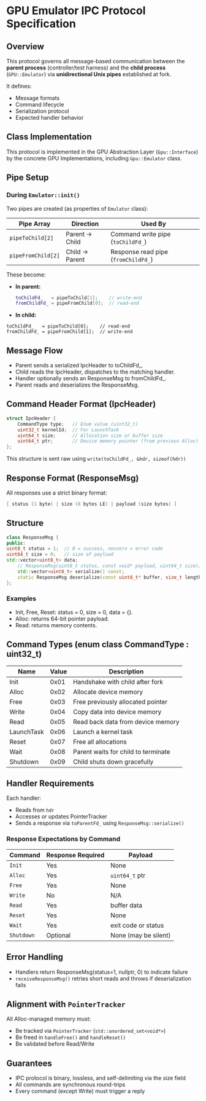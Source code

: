 GPU Emulator IPC Protocol Specification
=======================================

## Overview

This protocol governs all message-based communication between the **parent process** (controller/test harness) and
the **child process** (`GPU::Emulator`) via **unidirectional Unix pipes** established at fork.

It defines:
- Message formats
- Command lifecycle
- Serialization protocol
- Expected handler behavior

## Class Implementation
This protocol is implemented in the GPU Abstraction Layer (`Gpu::Interface`) by the concrete GPU Implementations,
including `Gpu::Emulator` class.

## Pipe Setup

### During `Emulator::init()`

Two pipes are created (as properties of `Emulator` class):

| Pipe Array         | Direction      | Used By                             |
|--------------------|----------------|-------------------------------------|
| `pipeToChild[2]`   | Parent → Child | Command write pipe (`toChildFd_`)   |
| `pipeFromChild[2]` | Child → Parent | Response read pipe (`fromChildFd_`) |

These become:

- **In parent:**
  ```cpp
  toChildFd_   = pipeToChild[1];    // write-end
  fromChildFd_ = pipeFromChild[0];  // read-end

- **In child:**

```
toChildFd_   = pipeToChild[0];    // read-end
fromChildFd_ = pipeFromChild[1];  // write-end
```

## Message Flow

- Parent sends a serialized IpcHeader to toChildFd_.
- Child reads the IpcHeader, dispatches to the matching handler.
- Handler optionally sends an ResponseMsg to fromChildFd_.
- Parent reads and deserializes the ResponseMsg.

## Command Header Format (IpcHeader)

```c++
struct IpcHeader {
    CommandType type;   // Enum value (uint32_t)
    uint32_t kernelId;  // For LaunchTask
    uint64_t size;      // Allocation size or buffer size
    uint64_t ptr;       // Device memory pointer (from previous Alloc)
};
```

This structure is sent raw using `write(toChildFd_, &hdr, sizeof(hdr))`

## Response Format (ResponseMsg)

All responses use a strict binary format:

```c++
[ status (1 byte) | size (8 bytes LE) | payload (size bytes) ]
```

## Structure

```c++
class ResponseMsg {
public:
uint8_t status = 1;  // 0 = success, nonzero = error code
uint64_t size = 0;   // size of payload
std::vector<uint8_t> data;
    // ResponseMsg(uint8_t status, const void* payload, uint64_t size);
    std::vector<uint8_t> serialize() const;
    static ResponseMsg deserialize(const uint8_t* buffer, size_t length);
};
```

### Examples

* Init, Free, Reset: status = 0, size = 0, data = {}.
* Alloc: returns 64-bit pointer payload.
* Read: returns memory contents.

## Command Types (enum class CommandType : uint32_t)

| Name       | Value | Description                         |
|------------|-------|-------------------------------------|
| Init	      | 0x01  | Handshake with child after fork     |
| Alloc      | 0x02  | Allocate device memory              |
| Free	      | 0x03  | Free previously allocated pointer   |
| Write      | 0x04  | Copy data into device memory        |
| Read	      | 0x05  | Read back data from device memory   |
| LaunchTask | 0x06  | Launch a kernel task                |
| Reset      | 0x07  | Free all allocations                |
| Wait	      | 0x08  | Parent waits for child to terminate |
| Shutdown	  | 0x09  | Child shuts down gracefully         |

## Handler Requirements

Each handler:

* Reads from `hdr`
* Accesses or updates PointerTracker
* Sends a response via `toParentFd_` using `ResponseMsg::serialize()`

### Response Expectations by Command

| Command    | Response Required | Payload              |
|------------|-------------------|----------------------|
| `Init`     | Yes               | None                 |
| `Alloc`    | Yes               | `uint64_t` ptr       |
| `Free`     | Yes               | None                 |
| `Write`    | No                | N/A                  |
| `Read`     | Yes               | buffer data          |
| `Reset`    | Yes               | None                 |
| `Wait`     | Yes               | exit code or status  |
| `Shutdown` | Optional          | None (may be silent) |

## Error Handling
* Handlers return ResponseMsg(status=1, nullptr, 0) to indicate failure
* `receiveResponseMsg()` retries short reads and throws if deserialization fails

## Alignment with `PointerTracker`
All Alloc-managed memory must:
* Be tracked via `PointerTracker` (`std::unordered_set<void*>`)
* Be freed in `handleFree()` and `handleReset()`
* Be validated before Read/Write

## Guarantees
* IPC protocol is binary, lossless, and self-delimiting via the size field
* All commands are synchronous round-trips
* Every command (except Write) must trigger a reply
